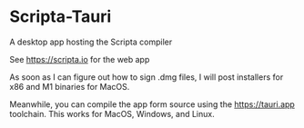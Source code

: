# Scripta-Tauri

A desktop app hosting the Scripta compiler

See https://scripta.io for the web app

As soon as I can figure out how to sign .dmg files, 
I will post installers for x86 and M1 binaries
for MacOS.

Meanwhile, you can compile the app form source
using the https://tauri.app toolchain.  This 
works for MacOS, Windows, and Linux.
